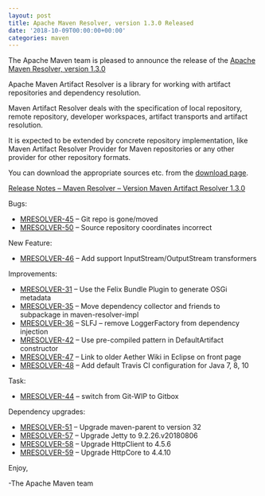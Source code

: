```yaml
---
layout: post
title: Apache Maven Resolver, version 1.3.0 Released
date: '2018-10-09T00:00:00+00:00'
categories: maven
---
```

<div class="entry-content"><p>The Apache Maven team is pleased to announce the release of the
<a href="https://maven.apache.org/resolver/index.html">Apache Maven Resolver, version 1.3.0</a></p>

<p>Apache Maven Artifact Resolver is a library for working with artifact
repositories and dependency resolution.</p>

<p>Maven Artifact Resolver deals with the specification of local repository,
remote repository, developer workspaces, artifact transports and artifact
resolution.</p>

<p>It is expected to be extended by concrete repository implementation, like Maven
Artifact Resolver Provider for Maven repositories or any other provider for
other repository formats.</p>

<p>You can download the appropriate sources etc. from the <a href="https://maven.apache.org/resolver/download.cgi">download page</a>.</p>

<!-- more -->


<p><a href="https://issues.apache.org/jira/secure/ReleaseNote.jspa?projectId=12320628&amp;version=12342803">Release Notes &ndash; Maven Resolver &ndash; Version Maven Artifact Resolver 1.3.0</a></p>

<p>Bugs:</p>

<ul>
<li><a href="https://issues.apache.org/jira/browse/MRESOLVER-45">MRESOLVER-45</a> &ndash; Git repo is gone/moved</li>
<li><a href="https://issues.apache.org/jira/browse/MRESOLVER-50">MRESOLVER-50</a> &ndash; Source repository coordinates incorrect</li>
</ul>


<p>New Feature:</p>

<ul>
<li><a href="https://issues.apache.org/jira/browse/MRESOLVER-46">MRESOLVER-46</a> &ndash; Add support InputStream/OutputStream transformers</li>
</ul>


<p>Improvements:</p>

<ul>
<li><a href="https://issues.apache.org/jira/browse/MRESOLVER-31">MRESOLVER-31</a> &ndash; Use the Felix Bundle Plugin to generate OSGi metadata</li>
<li><a href="https://issues.apache.org/jira/browse/MRESOLVER-35">MRESOLVER-35</a> &ndash; Move dependency collector and friends to subpackage in maven-resolver-impl</li>
<li><a href="https://issues.apache.org/jira/browse/MRESOLVER-36">MRESOLVER-36</a> &ndash; SLFJ &ndash; remove LoggerFactory from dependency injection</li>
<li><a href="https://issues.apache.org/jira/browse/MRESOLVER-42">MRESOLVER-42</a> &ndash; Use pre-compiled pattern in DefaultArtifact constructor</li>
<li><a href="https://issues.apache.org/jira/browse/MRESOLVER-47">MRESOLVER-47</a> &ndash; Link to older Aether Wiki in Eclipse on front page</li>
<li><a href="https://issues.apache.org/jira/browse/MRESOLVER-48">MRESOLVER-48</a> &ndash; Add default Travis CI configuration for Java 7, 8, 10</li>
</ul>


<p>Task:</p>

<ul>
<li><a href="https://issues.apache.org/jira/browse/MRESOLVER-44">MRESOLVER-44</a> &ndash; switch from Git-WIP to Gitbox</li>
</ul>


<p>Dependency upgrades:</p>

<ul>
<li><a href="https://issues.apache.org/jira/browse/MRESOLVER-51">MRESOLVER-51</a> &ndash; Upgrade maven-parent to version 32</li>
<li><a href="https://issues.apache.org/jira/browse/MRESOLVER-57">MRESOLVER-57</a> &ndash; Upgrade Jetty to 9.2.26.v20180806</li>
<li><a href="https://issues.apache.org/jira/browse/MRESOLVER-58">MRESOLVER-58</a> &ndash; Upgrade HttpClient to 4.5.6</li>
<li><a href="https://issues.apache.org/jira/browse/MRESOLVER-59">MRESOLVER-59</a> &ndash; Upgrade HttpCore to 4.4.10</li>
</ul>


<p>Enjoy,</p>

<p>-The Apache Maven team</p>
</div>
